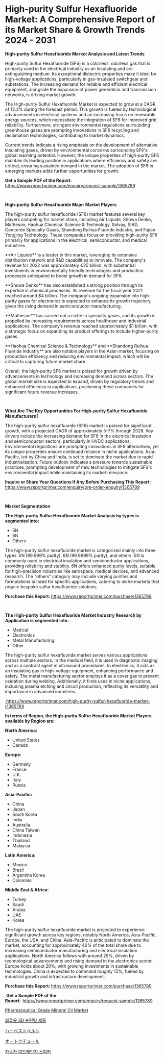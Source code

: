 <p><h1>High-purity Sulfur Hexafluoride Market: A Comprehensive Report of its Market Share & Growth Trends 2024 - 2031</h1></p><p><strong>High-purity Sulfur Hexafluoride Market Analysis and Latest Trends</strong></p>
<p><p>High-purity Sulfur Hexafluoride (SF6) is a colorless, odorless gas that is primarily used in the electrical industry as an insulating and arc-extinguishing medium. Its exceptional dielectric properties make it ideal for high-voltage applications, particularly in gas-insulated switchgear and substations. The increasing demand for reliable and efficient electrical equipment, alongside the expansion of power generation and transmission networks, is driving market growth.</p><p>The High-purity Sulfur Hexafluoride Market is expected to grow at a CAGR of 12.2% during the forecast period. This growth is fueled by technological advancements in electrical systems and an increasing focus on renewable energy sources, which necessitate the integration of SF6 for improved grid reliability. Furthermore, stringent environmental regulations surrounding greenhouse gases are prompting innovations in SF6 recycling and reclamation technologies, contributing to market dynamics.</p><p>Current trends indicate a rising emphasis on the development of alternative insulating gases, driven by environmental concerns surrounding SF6's global warming potential. However, the unique properties of high-purity SF6 maintain its leading position in applications where efficiency and safety are critical, ensuring sustained demand in the market. The adoption of SF6 in emerging markets adds further opportunities for growth.</p></p>
<p><strong>Get a Sample PDF of the Report:&nbsp;</strong> <a href="https://www.reportprimer.com/enquiry/request-sample/1365789">https://www.reportprimer.com/enquiry/request-sample/1365789</a></p>
<p>&nbsp;</p>
<p><strong>High-purity Sulfur Hexafluoride Major Market Players</strong></p>
<p><p>The high-purity sulfur hexafluoride (SF6) market features several key players competing for market share, including Air Liquide, Showa Denko, Matheson, Haohua Chemical Science & Technology, Solvay, SIAD, Concorde Specialty Gases, Shandong Ruihua Fluoride Industry, and Fujian Yongjing Technology. These companies focus on providing high-purity SF6 primarily for applications in the electrical, semiconductor, and medical industries.</p><p>**Air Liquide** is a leader in this market, leveraging its extensive distribution network and R&D capabilities to innovate. The company's revenue for 2022 was approximately €25 billion, with substantial investments in environmentally friendly technologies and production processes anticipated to boost growth in demand for SF6.</p><p>**Showa Denko** has also established a strong position through its expertise in chemical processes. Its revenue for the fiscal year 2021 reached around $4 billion. The company's ongoing expansion into high-purity gases for electronics is expected to enhance its growth trajectory, given the rising demand in semiconductor manufacturing.</p><p>**Matheson** has carved out a niche in specialty gases, and its growth is propelled by increasing requirements across healthcare and industrial applications. The company’s revenue reached approximately $1 billion, with a strategic focus on expanding its product offerings to include higher-purity gases.</p><p>**Haohua Chemical Science & Technology** and **Shandong Ruihua Fluoride Industry** are also notable players in the Asian market, focusing on production efficiency and reducing environmental impact, which will be critical to capturing future market share.</p><p>Overall, the high-purity SF6 market is poised for growth driven by advancements in technology and increasing demand across sectors. The global market size is expected to expand, driven by regulatory trends and enhanced efficiency in applications, positioning these companies for significant future revenue increases.</p></p>
<p>&nbsp;</p>
<p><strong>What Are The Key Opportunities For High-purity Sulfur Hexafluoride Manufacturers?</strong></p>
<p><p>The high-purity sulfur hexafluoride (SF6) market is poised for significant growth, with a projected CAGR of approximately 5-7% through 2028. Key drivers include the increasing demand for SF6 in the electrical insulation and semiconductor sectors, particularly in HVDC applications. Environmental regulations are prompting innovations in SF6 alternatives, yet its unique properties ensure continued reliance in niche applications. Asia-Pacific, led by China and India, is set to dominate the market due to rapid industrialization. Future outlook indicates a pressure towards sustainable practices, prompting development of new technologies to mitigate SF6's environmental impact while maintaining its market relevance.</p></p>
<p><strong>Inquire or Share Your Questions If Any Before Purchasing This Report:</strong> <a href="https://www.reportprimer.com/enquiry/pre-order-enquiry/1365789">https://www.reportprimer.com/enquiry/pre-order-enquiry/1365789</a></p>
<p>&nbsp;</p>
<p><strong>Market Segmentation</strong></p>
<p><strong>The High-purity Sulfur Hexafluoride Market Analysis by types is segmented into:</strong></p>
<p><ul><li>5N</li><li>6N</li><li>Others</li></ul></p>
<p><p>The high-purity sulfur hexafluoride market is categorized mainly into three types: 5N (99.999% purity), 6N (99.9999% purity), and others. 5N is commonly used in electrical insulation and semiconductor applications, providing reliability and stability. 6N offers enhanced purity levels, suitable for high-precision industries like aerospace, medical devices, and advanced research. The "others" category may include varying purities and formulations tailored for specific applications, catering to niche markets that require bespoke sulfur hexafluoride solutions.</p></p>
<p><strong>Purchase this Report:&nbsp;</strong><a href="https://www.reportprimer.com/purchase/1365789">https://www.reportprimer.com/purchase/1365789</a></p>
<p>&nbsp;</p>
<p><strong>The High-purity Sulfur Hexafluoride Market Industry Research by Application is segmented into:</strong></p>
<p><ul><li>Medical</li><li>Electronics</li><li>Metal Manufacturing</li><li>Other</li></ul></p>
<p><p>The high-purity sulfur hexafluoride market serves various applications across multiple sectors. In the medical field, it is used in diagnostic imaging and as a contrast agent in ultrasound procedures. In electronics, it acts as an insulating gas in high-voltage equipment, enhancing performance and safety. The metal manufacturing sector employs it as a cover gas to prevent oxidation during welding. Additionally, it finds uses in niche applications, including plasma etching and circuit production, reflecting its versatility and importance in advanced industries.</p></p>
<p><a href="https://www.reportprimer.com/high-purity-sulfur-hexafluoride-market-r1365789">&nbsp;https://www.reportprimer.com/high-purity-sulfur-hexafluoride-market-r1365789</a></p>
<p><strong>In terms of Region, the High-purity Sulfur Hexafluoride Market Players available by Region are:</strong></p>
<p>
    <p> <strong> North America: </strong>
        <ul>
            <li>United States</li>
            <li>Canada</li>
        </ul>
        </p> 
    <p> <strong> Europe: </strong>
        <ul>
            <li>Germany</li>
            <li>France</li>
            <li>U.K.</li>
            <li>Italy</li>
            <li>Russia</li>
        </ul>
        </p> 
    <p> <strong> Asia-Pacific: </strong>
        <ul>
            <li>China</li>
            <li>Japan</li>
            <li>South Korea</li>
            <li>India</li>
            <li>Australia</li>
            <li>China Taiwan</li>
            <li>Indonesia</li>
            <li>Thailand</li>
            <li>Malaysia</li>
        </ul>
        </p> 
    <p> <strong> Latin America: </strong>
        <ul>
            <li>Mexico</li>
            <li>Brazil</li>
            <li>Argentina Korea</li>
            <li>Colombia</li>
        </ul>
        </p> 
    <p> <strong> Middle East & Africa: </strong>
        <ul>
            <li>Turkey</li>
            <li>Saudi</li>
            <li>Arabia</li>
            <li>UAE</li>
            <li>Korea</li>
        </ul>
    </p>
    </p>
<p><p>The high-purity sulfur hexafluoride market is projected to experience significant growth across key regions, notably North America, Asia-Pacific, Europe, the USA, and China. Asia-Pacific is anticipated to dominate the market, accounting for approximately 40% of the total share due to increasing semiconductor manufacturing and electrical insulation applications. North America follows with around 25%, driven by technological advancements and rising demand in the electronics sector. Europe holds about 20%, with growing investments in sustainable technologies. China is expected to command roughly 15%, fueled by industrial growth and infrastructure development.</p></p>
<p><strong>Purchase this Report: </strong><a href="https://www.reportprimer.com/purchase/1365789">https://www.reportprimer.com/purchase/1365789</a></p>
<p>&nbsp;<strong>Get a Sample PDF of the Report:&nbsp;&nbsp;</strong><a href="https://www.reportprimer.com/enquiry/request-sample/1365789">https://www.reportprimer.com/enquiry/request-sample/1365789</a></p>
<p><strong></strong></p>
<p><p><a href="https://issuu.com/reportprime-2/docs/pharmaceutical-grade-mineral-oil-ma_2e9637998fda1d">Pharmaceutical Grade Mineral Oil Market</a></p><p><a href="https://medium.com/@feliciasummers98/%EC%9D%98%EB%A3%8C-3d-%ED%94%84%EB%A6%B0%ED%8C%85-%EC%A0%9C%ED%92%88%EC%97%90-%EB%8C%80%ED%95%9C-%EA%B8%80%EB%A1%9C%EB%B2%8C-%EA%B4%80%EC%A0%90-%EC%8B%9C%EC%9E%A5-%EB%8F%99%ED%96%A5-%EB%8F%84%EC%A0%84-%EA%B3%BC%EC%A0%9C-%EB%B0%8F-%EC%A0%84%EB%A7%9D-2024-2031-ac6115d60301?postPublishedType=repub">의료용 3D 프린팅 제품</a></p><p><a href="https://medium.com/@khkjaxbn36/%E3%82%B0%E3%83%AD%E3%83%BC%E3%83%90%E3%83%AB%E3%83%8F%E3%83%BC%E3%83%99%E3%82%B9%E3%83%88%E3%83%99%E3%83%AB%E3%83%88%E5%B8%82%E5%A0%B4%E3%81%AE%E6%9C%AA%E6%9D%A5%E3%81%AE%E3%83%88%E3%83%AC%E3%83%B3%E3%83%89-2024%E5%B9%B4%E3%81%8B%E3%82%892031%E5%B9%B4%E3%81%BE%E3%81%A7%E3%81%AE%E5%B8%82%E5%A0%B4%E3%82%A4%E3%83%B3%E3%82%B5%E3%82%A4%E3%83%88%E3%81%A8%E5%88%86%E6%9E%90-154%E3%83%9A%E3%83%BC%E3%82%B8-386bf805a7af?postPublishedType=repub">ハーベストベルト</a></p><p><a href="https://medium.com/@khkjaxbn36/%E3%83%8F%E3%82%A4-%E3%82%B3%E3%83%88%E3%82%A5%E3%83%BC%E3%83%AB%E5%B8%82%E5%A0%B4%E3%82%B7%E3%82%A7%E3%82%A2-%E8%A6%8F%E6%A8%A1-%E3%83%88%E3%83%AC%E3%83%B3%E3%83%89-%E6%A5%AD%E7%95%8C%E5%88%86%E6%9E%90%E3%83%AC%E3%83%9D%E3%83%BC%E3%83%88-%E7%94%A8%E9%80%94%E5%88%A5-%E3%82%AD%E3%83%A3%E3%83%83%E3%83%88%E3%82%A6%E3%82%A9%E3%83%BC%E3%82%AF-%E6%97%A5%E5%B8%B8%E7%9D%80-%E3%82%BF%E3%82%A4%E3%83%97%E5%88%A5-%E5%A5%B3%E6%80%A7%E7%94%A8%E3%82%B3%E3%83%88%E3%82%A5%E3%83%BC%E3%83%AB-%E7%94%B7%E6%80%A7%E7%94%A8%E3%82%B3%E3%83%88%E3%82%A5%E3%83%BC%E3%83%AB-%E3%81%8A%E3%82%88%E3%81%B3%E4%BA%88%E6%B8%AC2024%E5%B9%B4-2031%E5%B9%B4-0304f377b875">オートクチュール</a></p><p><a href="https://medium.com/@feliciasummers98/%EC%9E%90%EB%8F%99%EC%B0%A8-%EC%A4%91%EA%B0%84-%EC%8A%A4%ED%94%BC%EC%BB%A4-%EC%82%B0%EC%97%85-%EB%B6%84%EC%95%BC-2024%EB%85%84%EB%B6%80%ED%84%B0-2031%EB%85%84%EA%B9%8C%EC%A7%80%EC%9D%98-%EC%8B%A0%EA%B8%B0%EC%88%A0-%EB%B0%8F-%EC%8B%9C%EC%9E%A5-%EC%98%81%ED%96%A5-%EC%98%88%EC%B8%A1-9c42bfce7cf9?postPublishedType=repub">자동차 미드레인지 스피커</a></p></p>